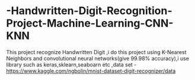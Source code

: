 # -Handwritten-Digit-Recognition-Project-Machine-Learning-CNN-KNN
This project recognize Handwritten Digit ,i do this project using  K-Nearest Neighbors and convolutional neural networks(give 99.98% accuracy),i use library such as  keras,sklearn,seaboarn etc ,data set -https://www.kaggle.com/ngbolin/mnist-dataset-digit-recognizer/data
